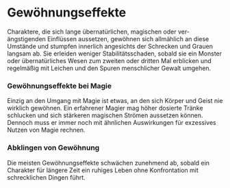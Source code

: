 # Gewöhnungseffekte
Charaktere, die sich lange übernatürlichen, magischen oder ver-ängstigenden Einflüssen aussetzen, gewöhnen sich allmählich an diese Umstände und stumpfen innerlich angesichts der Schrecken und Grauen langsam ab. Sie erleiden weniger Stabilitätsschaden, sobald sie ein Monster oder übernatürliches Wesen zum zweiten oder dritten Mal erblicken und regelmäßig mit Leichen und den Spuren menschlicher Gewalt umgehen.

### Gewöhnungseffekte bei Magie

Einzig an den Umgang mit Magie ist etwas, an den sich Körper und Geist nie wirklich gewöhnen. Ein erfahrener Magier mag höher dosierte Tränke schlucken und sich stärkeren magischen Strömen aussetzen können. Dennoch muss er immer noch mit ähnlichen Auswirkungen für exzessives Nutzen von Magie rechnen.

### Abklingen von Gewöhnung

Die meisten Gewöhnungseffekte schwächen zunehmend ab, sobald ein Charakter für längere Zeit ein ruhiges Leben ohne Konfrontation mit schrecklichen Dingen führt.
